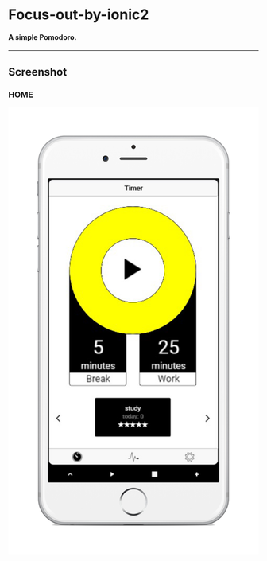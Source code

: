 # Focus-out-by-ionic2

#### A simple Pomodoro.

***

## Screenshot

### HOME

![Home](./screenshot/home.png)